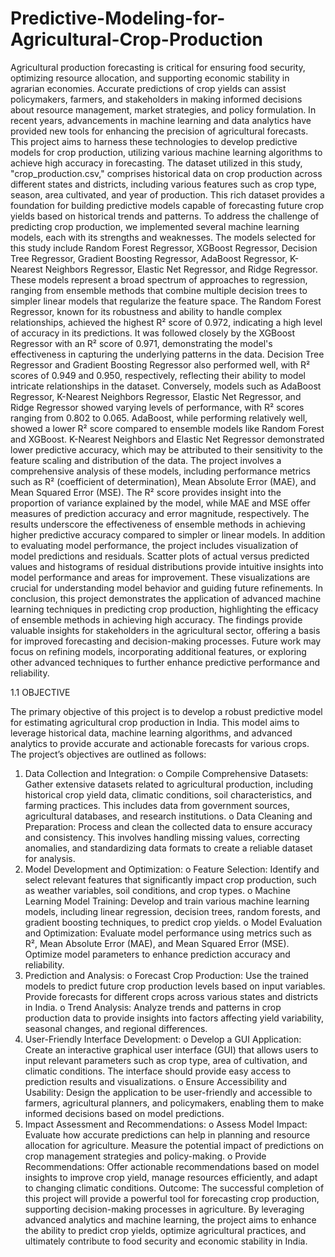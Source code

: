 # Predictive-Modeling-for-Agricultural-Crop-Production
Agricultural production forecasting is critical for ensuring food security, optimizing resource allocation, and supporting economic stability in agrarian economies. Accurate predictions of crop yields can assist policymakers, farmers, and stakeholders in making informed decisions about resource management, market strategies, and policy formulation. In recent years, advancements in machine learning and data analytics have provided new tools for enhancing the precision of agricultural forecasts. This project aims to harness these technologies to develop predictive models for crop production, utilizing various machine learning algorithms to achieve high accuracy in forecasting.
The dataset utilized in this study, "crop_production.csv," comprises historical data on crop production across different states and districts, including various features such as crop type, season, area cultivated, and year of production. This rich dataset provides a foundation for building predictive models capable of forecasting future crop yields based on historical trends and patterns.
To address the challenge of predicting crop production, we implemented several machine learning models, each with its strengths and weaknesses. The models selected for this study include Random Forest Regressor, XGBoost Regressor, Decision Tree Regressor, Gradient Boosting Regressor, AdaBoost Regressor, K-Nearest Neighbors Regressor, Elastic Net Regressor, and Ridge Regressor. These models represent a broad spectrum of approaches to regression, ranging from ensemble methods that combine multiple decision trees to simpler linear models that regularize the feature space.
The Random Forest Regressor, known for its robustness and ability to handle complex relationships, achieved the highest R² score of 0.972, indicating a high level of accuracy in its predictions. It was followed closely by the XGBoost Regressor with an R² score of 0.971, demonstrating the model's effectiveness in capturing the underlying patterns in the data. Decision Tree Regressor and Gradient Boosting Regressor also performed well, with R² scores of 0.949 and 0.950, respectively, reflecting their ability to model intricate relationships in the dataset.
Conversely, models such as AdaBoost Regressor, K-Nearest Neighbors Regressor, Elastic Net Regressor, and Ridge Regressor showed varying levels of performance, with R² scores ranging from 0.802 to 0.065. AdaBoost, while performing relatively well, showed a lower R² score compared to ensemble models like Random Forest and XGBoost. K-Nearest Neighbors and Elastic Net Regressor demonstrated lower predictive accuracy, which may be attributed to their sensitivity to the feature scaling and distribution of the data.
The project involves a comprehensive analysis of these models, including performance metrics such as R² (coefficient of determination), Mean Absolute Error (MAE), and Mean Squared Error (MSE). The R² score provides insight into the proportion of variance explained by the model, while MAE and MSE offer measures of prediction accuracy and error magnitude, respectively. The results underscore the effectiveness of ensemble methods in achieving higher predictive accuracy compared to simpler or linear models.
In addition to evaluating model performance, the project includes visualization of model predictions and residuals. Scatter plots of actual versus predicted values and histograms of residual distributions provide intuitive insights into model performance and areas for improvement. These visualizations are crucial for understanding model behavior and guiding future refinements.
In conclusion, this project demonstrates the application of advanced machine learning techniques in predicting crop production, highlighting the efficacy of ensemble methods in achieving high accuracy. The findings provide valuable insights for stakeholders in the agricultural sector, offering a basis for improved forecasting and decision-making processes. Future work may focus on refining models, incorporating additional features, or exploring other advanced techniques to further enhance predictive performance and reliability.

1.1	OBJECTIVE

The primary objective of this project is to develop a robust predictive model for estimating agricultural crop production in India. This model aims to leverage historical data, machine learning algorithms, and advanced analytics to provide accurate and actionable forecasts for various crops. The project’s objectives are outlined as follows:
1.	Data Collection and Integration:
o	Compile Comprehensive Datasets: Gather extensive datasets related to agricultural production, including historical crop yield data, climatic conditions, soil characteristics, and farming practices. This includes data from government sources, agricultural databases, and research institutions.
o	Data Cleaning and Preparation: Process and clean the collected data to ensure accuracy and consistency. This involves handling missing values, correcting anomalies, and standardizing data formats to create a reliable dataset for analysis.
2.	Model Development and Optimization:
o	Feature Selection: Identify and select relevant features that significantly impact crop production, such as weather variables, soil conditions, and crop types.
o	Machine Learning Model Training: Develop and train various machine learning models, including linear regression, decision trees, random forests, and gradient boosting techniques, to predict crop yields.
o	Model Evaluation and Optimization: Evaluate model performance using metrics such as R², Mean Absolute Error (MAE), and Mean Squared Error (MSE). Optimize model parameters to enhance prediction accuracy and reliability.
3.	Prediction and Analysis:
o	Forecast Crop Production: Use the trained models to predict future crop production levels based on input variables. Provide forecasts for different crops across various states and districts in India.
o	Trend Analysis: Analyze trends and patterns in crop production data to provide insights into factors affecting yield variability, seasonal changes, and regional differences.
4.	User-Friendly Interface Development:
o	Develop a GUI Application: Create an interactive graphical user interface (GUI) that allows users to input relevant parameters such as crop type, area of cultivation, and climatic conditions. The interface should provide easy access to prediction results and visualizations.
o	Ensure Accessibility and Usability: Design the application to be user-friendly and accessible to farmers, agricultural planners, and policymakers, enabling them to make informed decisions based on model predictions.
5.	Impact Assessment and Recommendations:
o	Assess Model Impact: Evaluate how accurate predictions can help in planning and resource allocation for agriculture. Measure the potential impact of predictions on crop management strategies and policy-making.
o	Provide Recommendations: Offer actionable recommendations based on model insights to improve crop yield, manage resources efficiently, and adapt to changing climatic conditions.
Outcome:
The successful completion of this project will provide a powerful tool for forecasting crop production, supporting decision-making processes in agriculture. By leveraging advanced analytics and machine learning, the project aims to enhance the ability to predict crop yields, optimize agricultural practices, and ultimately contribute to food security and economic stability in India.

 
